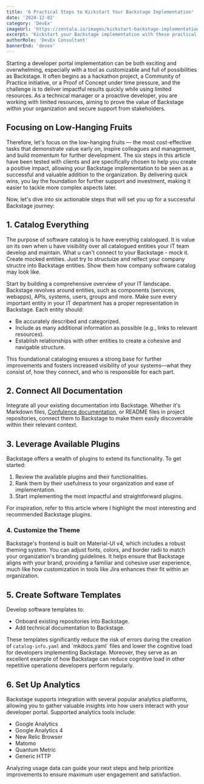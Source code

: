 ```yaml
---
title: '6 Practical Steps to Kickstart Your Backstage Implementation'
date: '2024-12-02'
category: 'DevEx'
imageUrl: 'https://zentala.io/images/kickstart-backstage-implementation.jpg'
excerpt: 'Kickstart your Backstage implementation with these practical steps to quickly prove value, build momentum, and secure support from both technical teams and management for the ongoing development of your developer portal, while managing limited resources effectively.'
authorRole: 'DevEx Consultant'
bannerEnd: 'devex'
---
```


Starting a developer portal implementation can be both exciting and overwhelming, especially with a tool as customizable and full of possibilities as Backstage. It often begins as a hackathon project, a Community of Practice initiative, or a Proof of Concept under time pressure, and the challenge is to deliver impactful results quickly while using limited resources. As a technical manager or a proactive developer, you are working with limited resources, aiming to prove the value of Backstage within your organization and secure support from stakeholders.

## Focusing on Low-Hanging Fruits

Therefore, let's focus on the low-hanging fruits — the most cost-effective tasks that demonstrate value early on, inspire colleagues and management, and build momentum for further development. The six steps in this article have been tested with clients and are specifically chosen to help you create a positive impact, allowing your Backstage implementation to be seen as a successful and valuable addition to the organization. By delivering quick wins, you lay the foundation for further support and investment, making it easier to tackle more complex aspects later.

Now, let's dive into six actionable steps that will set you up for a successful Backstage journey:

## 1. Catalog Everything

The purpose of software catalog is to have everythig calalogued. It is value on its own when u have visibility over all catalogued entities your IT team develop and maintain. What u can't connect to your Backstage - mock it. Create mocked entities. Just try to structuize and relfect your company structre into Backstage entities. Show them how company software catalog may look like.

Start by building a comprehensive overview of your IT landscape. Backstage revolves around entities, such as components (services, webapps), APIs, systems, users, groups and more. Make sure every important entity in your IT department has a proper representation in Backstage. Each entity should:

- Be accurately described and categorized.
- Include as many additional information as possible (e.g., links to relevant resources).
- Establish relationships with other entities to create a cohesive and navigable structure.

This foundational cataloging ensures a strong base for further improvements and fosters increased visibility of your systems—what they consist of, how they connect, and who is responsible for each part.

## 2. Connect All Documentation

Integrate all your existing documentation into Backstage. Whether it's Markdown files, [Confulence documentation](https://github.com/K-Phoen/backstage-plugin-confluence), or README files in project repositories, connect them to Backstage to make them easily discoverable within their relevant context.

## 3. Leverage Available Plugins

Backstage offers a wealth of plugins to extend its functionality. To get started:

1.  Review the available plugins and their functionalities.
2.  Rank them by their usefulness to your organization and ease of implementation.
3.  Start implementing the most impactful and straightforward plugins.

For inspiration, refer to this article where I highlight the most interesting and recommended Backstage plugins.

### 4. Customize the Theme

Backstage's frontend is built on Material-UI v4, which includes a robust theming system. You can adjust fonts, colors, and border radii to match your organization's branding guidelines. It helps ensure that Backstage aligns with your brand, providing a familiar and cohesive user experience, much like how customization in tools like Jira enhances their fit within an organization.

## 5. Create Software Templates

Develop software templates to:

- Onboard existing repositories into Backstage.
- Add technical documentation to Backstage.

These templates significantly reduce the risk of errors during the creation of `catalog-info.yaml` and \`mkdocs.yaml\` files and lower the cognitive load for developers implementing Backstage. Moreover, they serve as an excellent example of how Backstage can reduce cognitive load in other repetitive operations developers perform regularly.

## 6. Set Up Analytics

Backstage supports integration with several popular analytics platforms, allowing you to gather valuable insights into how users interact with your developer portal. Supported analytics tools include:

- Google Analytics
- Google Analytics 4
- New Relic Browser
- Matomo
- Quantum Metric
- Generic HTTP

Analyzing usage data can guide your next steps and help prioritize improvements to ensure maximum user engagement and satisfaction.
